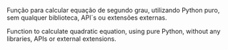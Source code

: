Função para calcular equação de segundo grau, utilizando Python puro, sem qualquer biblioteca, API´s ou extensões externas.

Function to calculate quadratic equation, using pure Python, without any libraries, APIs or external extensions.
